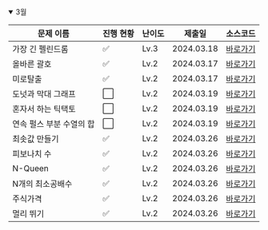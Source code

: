 <details open>
<summary>3월</summary>

| 문제 이름                | 진행 현황            | 난이도 | 제출일     | 소스코드                                      |
| ------------------------ | -------------------- | ------ | ---------- | --------------------------------------------- |
| 가장 긴 펠린드롬         | :white_check_mark:   | Lv.3   | 2024.03.18 | [바로가기](2024_03/가장긴팰린드롬.java)       |
| 올바른 괄호              | :white_check_mark:   | Lv.2   | 2024.03.17 | [바로가기](2024_03/올바른괄호.java)           |
| 미로탈출                 | :white_check_mark:   | Lv.2   | 2024.03.17 | [바로가기](2024_03/미로탈출.java)             |
| 도넛과 막대 그래프       | :white_large_square: | Lv.2   | 2024.03.19 | [바로가기](2024_03/도넛과막대그래프.java)     |
| 혼자서 하는 틱택토       | :white_large_square: | Lv.2   | 2024.03.19 | [바로가기](2024_03/혼자서하는틱택토.java)     |
| 연속 펄스 부분 수열의 합 | :white_large_square: | Lv.2   | 2024.03.19 | [바로가기](2024_03/연속펄스부분수열의합.java) |
| 최솟값 만들기            | :white_check_mark:   | Lv.2   | 2024.03.26 | [바로가기](2024_03/최솟값만들기.java)         |
| 피보나치 수              | :white_check_mark:   | Lv.2   | 2024.03.26 | [바로가기](2024_03/피보나치수.java)           |
| N-Queen                  | :white_check_mark:   | Lv.2   | 2024.03.26 | [바로가기](2024_03/N-Queen.java)              |
| N개의 최소공배수         | :white_check_mark:   | Lv.2   | 2024.03.26 | [바로가기](2024_03/N개의최소공배수.java)      |
| 주식가격                 | :white_check_mark:   | Lv.2   | 2024.03.26 | [바로가기](2024_03/주식가격.java)             |
| 멀리 뛰기                | :white_check_mark:   | Lv.2   | 2024.03.26 | [바로가기](2024_03/멀리뛰기.java)             |

</details>

<!-- :white_large_square: :white_check_mark: -->
